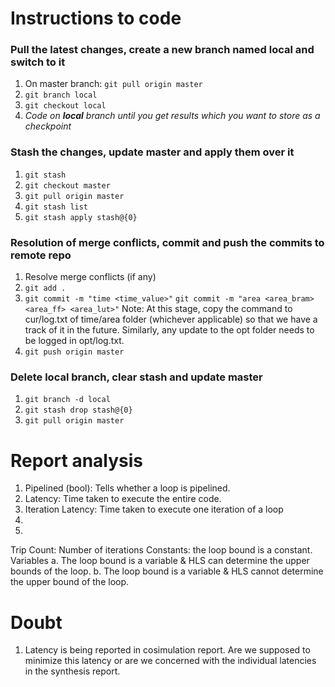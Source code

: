 # Instructions to code

### Pull the latest changes, create a new branch named local and switch to it
1. On master branch: ```git pull origin master```
2. ```git branch local```
3. ```git checkout local```
4. *Code on **local** branch until you get results which you want to store as a checkpoint*

### Stash the changes, update master and apply them over it
1. ```git stash```
2. ```git checkout master```
3. ```git pull origin master```
4. ```git stash list```
5. ```git stash apply stash@{0}```

### Resolution of merge conflicts, commit and push the commits to remote repo 
1. Resolve merge conflicts (if any)
2. ```git add .```
3. ```git commit -m "time <time_value>"```
   ```git commit -m "area <area_bram> <area_ff> <area_lut>"```
   Note: At this stage, copy the command to cur/log.txt of time/area folder (whichever applicable) so that we have a track of it in the future. Similarly, any update to the opt folder needs to be logged in opt/log.txt.
4. ```git push origin master```

### Delete local branch, clear stash and update master
1. ```git branch -d local```
2. ```git stash drop stash@{0}```
3. ```git pull origin master```


# Report analysis
1. Pipelined (bool): Tells whether a loop is pipelined.
2. Latency: Time taken to execute the entire code.
3. Iteration Latency: Time taken to execute one iteration of a loop
4. 
5. 
Trip Count: Number of iterations
Constants: the loop bound is a constant.
Variables
     a. The loop bound is a variable & HLS can determine the upper bounds of the loop.
     b. The loop bound is a variable & HLS cannot determine the upper bound of the loop.

# Doubt
1. Latency is being reported in cosimulation report. Are we supposed to minimize this latency or are we concerned with the individual latencies in the synthesis report.